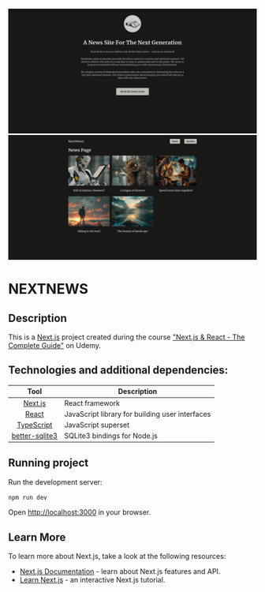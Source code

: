 ![](public/preview1.png)
![](public/preview2.png)

# NEXTNEWS

## Description

This is a [Next.js](https://nextjs.org/) project created during the course ["Next.js & React - The Complete Guide"](https://www.udemy.com/course/nextjs-react-the-complete-guide/) on Udemy.

## Technologies and additional dependencies:

| Tool | Description |
| :-------------:|--------------|
| [Next.js](https://nextjs.org/) | React framework |
| [React](https://reactjs.org/) | JavaScript library for building user interfaces |
| [TypeScript](https://www.typescriptlang.org/) | JavaScript superset |
| [better-sqlite3](https://www.npmjs.com/package/better-sqlite3) | SQLite3 bindings for Node.js |

## Running project

Run the development server:

```bash
npm run dev
```

Open [http://localhost:3000](http://localhost:3000) in your browser.

## Learn More

To learn more about Next.js, take a look at the following resources:

- [Next.js Documentation](https://nextjs.org/docs) - learn about Next.js features and API.
- [Learn Next.js](https://nextjs.org/learn) - an interactive Next.js tutorial.
